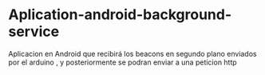 # Aplication-android-background-service
 Aplicacion en Android que recibirá los beacons en segundo plano enviados por el arduino , y posteriormente se podran enviar a una peticion http
